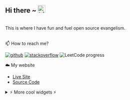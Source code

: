 ## Hi there ~ <img src="https://user-images.githubusercontent.com/1303154/88677602-1635ba80-d120-11ea-84d8-d263ba5fc3c0.gif" width="24px" alt="hi">

<br>
This is where I have fun and fuel open source evangelism.
<br>
<br>

📫  How to reach me?

[![github](https://img.shields.io/static/v1?style=flat-square&logo=github&label=&message=@Ferryistaken&color=5b5b5b&labelColor=5b5b5b)](https://github.com/Ferryistaken)
[![stackoverflow](https://img.shields.io/static/v1?style=flat-square&logo=stackoverflow&label=&message=@Ferryistaken&color=5b5b5b&labelColor=5b5b5b)](https://stackoverflow.com/users/4494083/Ferryistaken)
![LeetCode progress](https://leetcode-badge.chyroc.cn/?name=Ferryistaken&refresh=true)

☁️ My website <br>
- [Live Site](https://ferrry.tk)
- [Source Code](https://github.com/Ferryistaken/blog)
<details>
<summary>⚡️ More cool widgets ⚡</summary>
<br />


![Top Langs](https://github-readme-stats.vercel.app/api/top-langs/?username=Ferryistaken&layout=compact&hide=css,html)


</details>